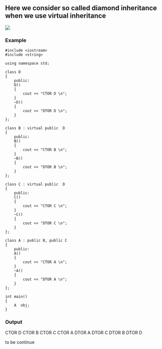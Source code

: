 ## Here we consider so called diamond inheritance when we use virtual inheritance

![](https://i.imgur.com/mBK9zvF.png)


### Example 

```
#include <iostream>
#include <string>

using namespace std;

class D
{
    public:
    D()
    {
        cout << "CTOR D \n";
    }
    ~D()
    {
        cout << "DTOR D \n";
    }
};

class B : virtual public  D
{
    public:
    B()
    {
        cout << "CTOR B \n";
    }
    ~B()
    {
        cout << "DTOR B \n";
    }
};

class C : virtual public  D
{
    public:
    C()
    {
        cout << "CTOR C \n";
    }
    ~C()
    {
        cout << "DTOR C \n";
    }
};

class A : public B, public C
{
    public:
    A()
    {
        cout << "CTOR A \n";
    }
    ~A()
    {
        cout << "DTOR A \n";
    }
};

int main()
{  
    A  obj;  
}
```
### Output 

CTOR D 
CTOR B 
CTOR C 
CTOR A 
DTOR A 
DTOR C 
DTOR B 
DTOR D 

to be continue
